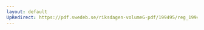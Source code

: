 ```yaml
---
layout: default
UpRedirect: https://pdf.swedeb.se/riksdagen-volumeG-pdf/199495/reg_199495_AU/reg_199495_AU_0011.pdf
---
```

